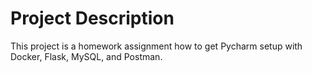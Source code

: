 # Project Description
This project is a homework assignment how to get Pycharm setup with Docker, Flask, MySQL, and Postman.
